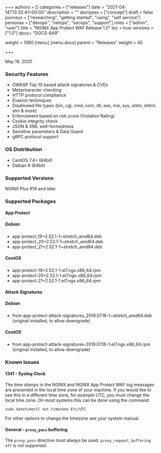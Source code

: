 +++
authors = []
categories = ["releases"]
date = "2021-04-14T13:32:41+00:00"
description = ""
doctypes = ["concept"]
draft = false
journeys = ["researching", "getting started", "using", "self service"]
personas = ["devops", "netops", "secops", "support"]
roles = ["admin", "user"]
title = "NGINX App Protect WAF Release 1.0"
toc = true
versions = ["1.0"]
docs= "DOCS-649"

weight = 1060
[menu]
  [menu.docs]
    parent = "Releases"
    weight = 45

+++

May 19, 2020

### Security Features

- OWASP Top 10 based attack signatures & CVEs
- Metacharacter checking
- HTTP protocol compliance
- Evasion techniques
- Disallowed file types (bin, cgi, cmd, com, dll, exe, msi, sys, shtm, shtml, stm & more)
- Enforcement based on risk score (Violation Rating)
- Cookie integrity check
- JSON & XML well-formedness
- Sensitive parameters & Data Guard
- gRPC protocol support

### OS Distribution

- CentOS 7.4+ (64bit)
- Debian 9 (64bit)

### Supported Versions

NGINX Plus R19 and later

### Supported Packages

#### App Protect

##### Debian

- app-protect_19+2.52.1-1~stretch_amd64.deb
- app-protect_20+2.52.1-1~stretch_amd64.deb
- app-protect_21+2.52.1-1~stretch_amd64.deb

##### CentOS

- app-protect-19+2.52.1-1.el7.ngx.x86_64.rpm
- app-protect-20+2.52.1-1.el7.ngx.x86_64.rpm
- app-protect-21+2.52.1-1.el7.ngx.x86_64.rpm

#### Attack Signatures

##### Debian

- from app-protect-attack-signatures_2019.07.16-1~stretch_amd64.deb (original installed, to allow downgrade)

##### CentOS

- from app-protect-attack-signatures-2019.07.16-1.el7.ngx.x86_64.rpm (original installed, to allow downgrade)


### Known Issues

#### 1341 - Syslog Clock

The time stamps in the NGINX and NGINX App Protect WAF log messages are presented in the local time zone of your machine. If you would like to see this in a different time zone, for example UTC, you must change the local time zone. On most systems this can be done using the command:
```shell
sudo datetimectl set-timezone Etc/UTC
```

For other options to change the timezone see your system manual.

#### General - `proxy_pass` buffering

The `proxy_pass` directive must always be used.
`proxy_request_buffering off` is not supported.
